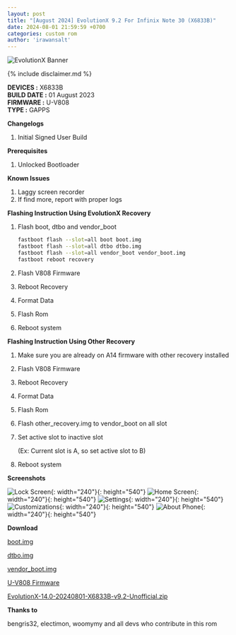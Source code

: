 ```yaml
---
layout: post
title: "[August 2024] EvolutionX 9.2 For Infinix Note 30 (X6833B)"
date: 2024-08-01 21:59:59 +0700
categories: custom rom
author: 'irawansalt'
---
```

![EvolutionX Banner](https://github.com/Evolution-XYZ/manifest/raw/udc/Banner.png)

{% include disclaimer.md %}

**DEVICES :** X6833B<br>
**BUILD DATE :** 01 August 2023<br>
**FIRMWARE :** U-V808<br>
**TYPE :** GAPPS

**Changelogs**
<ol>
    <li>Initial Signed User Build</li>
</ol>

**Prerequisites**
<ol>
    <li>Unlocked Bootloader</li>
</ol>

**Known Issues**
<ol>
    <li>Laggy screen recorder</li>
    <li>If find more, report with proper logs</li>
</ol>

**Flashing Instruction Using EvolutionX Recovery**
1. Flash boot, dtbo and vendor_boot

    ```sh
    fastboot flash --slot=all boot boot.img
    fastboot flash --slot=all dtbo dtbo.img
    fastboot flash --slot=all vendor_boot vendor_boot.img
    fastboot reboot recovery
    ```

2. Flash V808 Firmware
3. Reboot Recovery
4. Format Data
5. Flash Rom
6. Reboot system

**Flashing Instruction Using Other Recovery**
1. Make sure you are already on A14 firmware with other recovery installed
2. Flash V808 Firmware
3. Reboot Recovery
4. Format Data
5. Flash Rom
6. Flash other_recovery.img to vendor_boot on all slot
7. Set active slot to inactive slot

    (Ex: Current slot is A, so set active slot to B)

8. Reboot system

**Screenshots**

![Lock Screen](/assets/images/screenshots/2024/August/01/evox_x6833b_1.png){: width="240"}{: height="540"}
![Home Screen](/assets/images/screenshots/2024/August/01/evox_x6833b_2.png){: width="240"}{: height="540"}
![Settings](/assets/images/screenshots/2024/August/01/evox_x6833b_3.png){: width="240"}{: height="540"}
![Customizations](/assets/images/screenshots/2024/August/01/evox_x6833b_4.png){: width="240"}{: height="540"}
![About Phone](/assets/images/screenshots/2024/August/01/evox_x6833b_5.png){: width="240"}{: height="540"}

**Download**

[boot.img](https://github.com/Irawans-Android-Lab/random-stuff/releases/download/EvolutionX-14.0-20240801-X6833B-v9.2-Unofficial/boot.img)

[dtbo.img](https://github.com/Irawans-Android-Lab/random-stuff/releases/download/EvolutionX-14.0-20240801-X6833B-v9.2-Unofficial/dtbo.img)

[vendor_boot.img](https://github.com/Irawans-Android-Lab/random-stuff/releases/download/EvolutionX-14.0-20240801-X6833B-v9.2-Unofficial/vendor_boot.img)

[U-V808 Firmware](https://github.com/Transsion-MT6789-Resources/firmware_files/releases/download/x6883b/x6833b_firmware_files_u_v808.zip)

[EvolutionX-14.0-20240801-X6833B-v9.2-Unofficial.zip](https://sfl.gl/p72NW)

**Thanks to**

bengris32, electimon, woomymy and all devs who contribute in this rom

